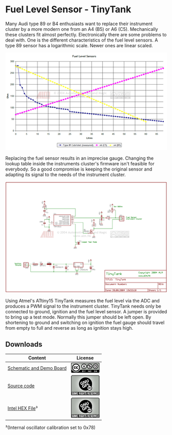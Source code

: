 Fuel Level Sensor - TinyTank
============================

Many Audi type 89 or B4 enthusiasts want to replace their instrument cluster by a more modern one from an A4 (B5) or A6 (C5). Mechanically these clusters fit almost perfectly. Electronically there are some problems to deal with. One is the different characteristics of the fuel level sensors. A type 89 sensor has a logarithmic scale. Newer ones are linear scaled.  
  
![Fuel Level Sensors](pics/FuelLevelSensorsCorrected.png)
  
Replacing the fuel sensor results in an imprecise gauge. Changing the lookup table inside the instruments cluster's firmware isn't feasible for everybody. So a good compromise is keeping the original sensor and adapting its signal to the needs of the instrument cluster.  
  
![TinyTank Schematic](pics/TinyTankSchematic.png)
  
Using Atmel's ATtiny15 TinyTank measures the fuel level via the ADC and produces a PWM signal to the instrument cluster. TinyTank needs only be connected to ground, ignition and the fuel level sensor. A jumper is provided to bring up a test mode. Normally this jumper should be left open. By shortening to ground and switching on ignition the fuel gauge should travel from empty to full and reverse as long as ignition stays high.  
  

Downloads
---------

  Content       | License
  ------------- | -------------
  [Schematic and Demo Board](https://github.com/BlackBrix/TinyTank/tree/master/hardware)  | [![Creative Commons License](pics/cc-license.png)](https://creativecommons.org/licenses/by-nc-sa/3.0/hk/)
  [Source code](https://github.com/BlackBrix/TinyTank/raw/master/firmware/TinyTankSourceCode.zip)  | [![Creative Commons License](pics/GNU_GPL_License.png)](https://www.gnu.org/licenses/old-licenses/gpl-2.0.en.html)
  [Intel HEX File](https://github.com/BlackBrix/TinyTank/raw/master/firmware/TinyTank.hex)³  |  [![Creative Commons License](pics/GNU_GPL_License.png)](https://www.gnu.org/licenses/old-licenses/gpl-2.0.en.html)
  
³(Internal oscillator calibration set to 0x78)  
